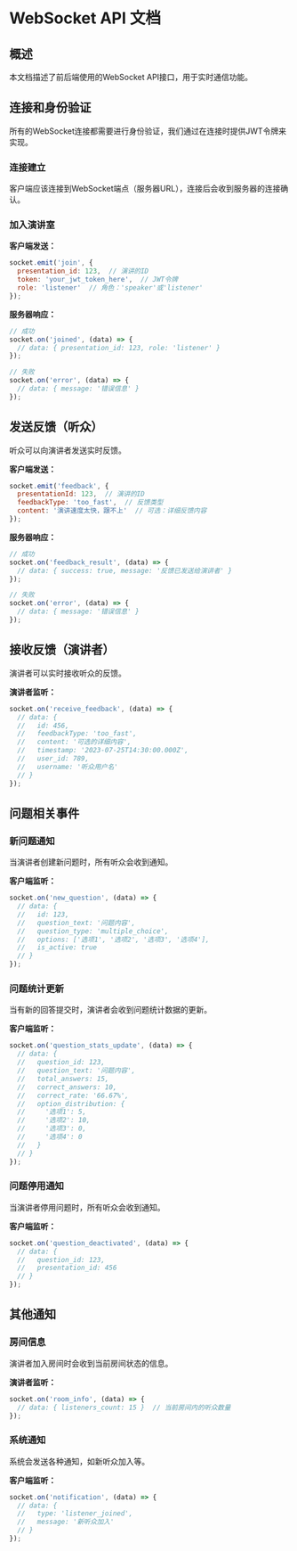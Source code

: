 # WebSocket API 文档

## 概述

本文档描述了前后端使用的WebSocket API接口，用于实时通信功能。

## 连接和身份验证

所有的WebSocket连接都需要进行身份验证，我们通过在连接时提供JWT令牌来实现。

### 连接建立

客户端应该连接到WebSocket端点（服务器URL），连接后会收到服务器的连接确认。

### 加入演讲室

**客户端发送：**
```javascript
socket.emit('join', {
  presentation_id: 123,  // 演讲的ID
  token: 'your_jwt_token_here',  // JWT令牌
  role: 'listener'  // 角色：'speaker'或'listener'
});
```

**服务器响应：**
```javascript
// 成功
socket.on('joined', (data) => {
  // data: { presentation_id: 123, role: 'listener' }
});

// 失败
socket.on('error', (data) => {
  // data: { message: '错误信息' }
});
```

## 发送反馈（听众）

听众可以向演讲者发送实时反馈。

**客户端发送：**
```javascript
socket.emit('feedback', {
  presentationId: 123,  // 演讲的ID
  feedbackType: 'too_fast',  // 反馈类型
  content: '演讲速度太快，跟不上'  // 可选：详细反馈内容
});
```

**服务器响应：**
```javascript
// 成功
socket.on('feedback_result', (data) => {
  // data: { success: true, message: '反馈已发送给演讲者' }
});

// 失败
socket.on('error', (data) => {
  // data: { message: '错误信息' }
});
```

## 接收反馈（演讲者）

演讲者可以实时接收听众的反馈。

**演讲者监听：**
```javascript
socket.on('receive_feedback', (data) => {
  // data: { 
  //   id: 456,
  //   feedbackType: 'too_fast', 
  //   content: '可选的详细内容',
  //   timestamp: '2023-07-25T14:30:00.000Z',
  //   user_id: 789,
  //   username: '听众用户名'
  // }
});
```

## 问题相关事件

### 新问题通知

当演讲者创建新问题时，所有听众会收到通知。

**客户端监听：**
```javascript
socket.on('new_question', (data) => {
  // data: {
  //   id: 123,
  //   question_text: '问题内容',
  //   question_type: 'multiple_choice',
  //   options: ['选项1', '选项2', '选项3', '选项4'],
  //   is_active: true
  // }
});
```

### 问题统计更新

当有新的回答提交时，演讲者会收到问题统计数据的更新。

**客户端监听：**
```javascript
socket.on('question_stats_update', (data) => {
  // data: {
  //   question_id: 123,
  //   question_text: '问题内容',
  //   total_answers: 15,
  //   correct_answers: 10,
  //   correct_rate: '66.67%',
  //   option_distribution: {
  //     '选项1': 5,
  //     '选项2': 10,
  //     '选项3': 0,
  //     '选项4': 0
  //   }
  // }
});
```

### 问题停用通知

当演讲者停用问题时，所有听众会收到通知。

**客户端监听：**
```javascript
socket.on('question_deactivated', (data) => {
  // data: { 
  //   question_id: 123,
  //   presentation_id: 456
  // }
});
```

## 其他通知

### 房间信息

演讲者加入房间时会收到当前房间状态的信息。

**演讲者监听：**
```javascript
socket.on('room_info', (data) => {
  // data: { listeners_count: 15 }  // 当前房间内的听众数量
});
```

### 系统通知

系统会发送各种通知，如新听众加入等。

**客户端监听：**
```javascript
socket.on('notification', (data) => {
  // data: { 
  //   type: 'listener_joined', 
  //   message: '新听众加入' 
  // }
});
```
